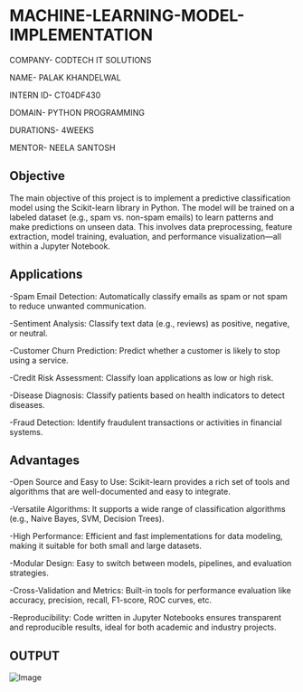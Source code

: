 # MACHINE-LEARNING-MODEL-IMPLEMENTATION

COMPANY- CODTECH IT SOLUTIONS

NAME- PALAK KHANDELWAL

INTERN ID- CT04DF430

DOMAIN- PYTHON PROGRAMMING

DURATIONS- 4WEEKS

MENTOR- NEELA SANTOSH

## Objective
The main objective of this project is to implement a predictive classification model using the Scikit-learn library in Python. The model will be trained on a labeled dataset (e.g., spam vs. non-spam emails) to learn patterns and make predictions on unseen data. This involves data preprocessing, feature extraction, model training, evaluation, and performance visualization—all within a Jupyter Notebook.

## Applications

-Spam Email Detection: Automatically classify emails as spam or not spam to reduce unwanted communication.

-Sentiment Analysis: Classify text data (e.g., reviews) as positive, negative, or neutral.

-Customer Churn Prediction: Predict whether a customer is likely to stop using a service.

-Credit Risk Assessment: Classify loan applications as low or high risk.

-Disease Diagnosis: Classify patients based on health indicators to detect diseases.

-Fraud Detection: Identify fraudulent transactions or activities in financial systems.

## Advantages

-Open Source and Easy to Use: Scikit-learn provides a rich set of tools and algorithms that are well-documented and easy to integrate.

-Versatile Algorithms: It supports a wide range of classification algorithms (e.g., Naive Bayes, SVM, Decision Trees).

-High Performance: Efficient and fast implementations for data modeling, making it suitable for both small and large datasets.

-Modular Design: Easy to switch between models, pipelines, and evaluation strategies.

-Cross-Validation and Metrics: Built-in tools for performance evaluation like accuracy, precision, recall, F1-score, ROC curves, etc.

-Reproducibility: Code written in Jupyter Notebooks ensures transparent and reproducible results, ideal for both academic and industry projects.

## OUTPUT

![Image](https://github.com/user-attachments/assets/b34b813e-78ef-461f-a0c4-afd2380426d5)
